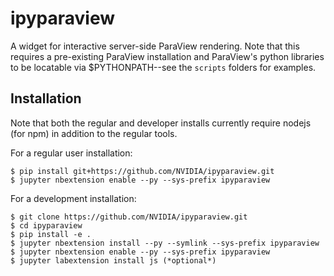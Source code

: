 ipyparaview
===============================

A widget for interactive server-side ParaView rendering. Note that this requires a pre-existing ParaView installation and ParaView's python libraries to be locatable via $PYTHONPATH--see the `scripts` folders for examples.

Installation
------------
Note that both the regular and developer installs currently require nodejs (for npm) in addition to the regular tools.

For a regular user installation:

    $ pip install git+https://github.com/NVIDIA/ipyparaview.git
    $ jupyter nbextension enable --py --sys-prefix ipyparaview


For a development installation:

    $ git clone https://github.com/NVIDIA/ipyparaview.git
    $ cd ipyparaview
    $ pip install -e .
    $ jupyter nbextension install --py --symlink --sys-prefix ipyparaview
    $ jupyter nbextension enable --py --sys-prefix ipyparaview
    $ jupyter labextension install js (*optional*)
